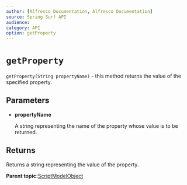 ```yaml
---
author: [Alfresco Documentation, Alfresco Documentation]
source: Spring Surf API
audience: 
category: API
option: getProperty
---
```


# `getProperty`

`getProperty(String propertyName)` - this method returns the value of the specified property.

## Parameters

-   **propertyName**

    A string representing the name of the property whose value is to be returned.


## Returns

Returns a string representing the value of the property.

**Parent topic:**[ScriptModelObject](../references/APISurf-ScriptModelObject-modelobjects.md)


